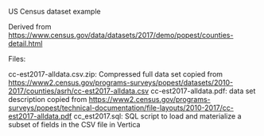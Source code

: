 US Census dataset example

Derived from https://www.census.gov/data/datasets/2017/demo/popest/counties-detail.html

Files:

cc-est2017-alldata.csv.zip: Compressed full data set copied from https://www2.census.gov/programs-surveys/popest/datasets/2010-2017/counties/asrh/cc-est2017-alldata.csv
cc-est2017-alldata.pdf: data set description copied from https://www2.census.gov/programs-surveys/popest/technical-documentation/file-layouts/2010-2017/cc-est2017-alldata.pdf
cc_est2017.sql: SQL script to load and materialize a subset of fields in the CSV file in Vertica
